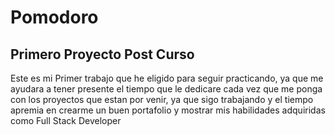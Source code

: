 # Pomodoro
<h2>Primero Proyecto Post Curso</h2>

<p>Este es mi Primer trabajo que he eligido para seguir practicando, ya que me ayudara a tener presente el tiempo que le dedicare cada vez que me ponga con los proyectos que estan por venir, ya que sigo trabajando y el tiempo apremia en crearme un buen portafolio y mostrar mis habilidades adquiridas como Full Stack Developer</p>
